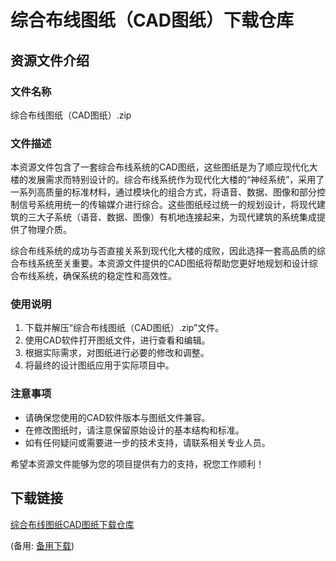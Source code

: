# 综合布线图纸（CAD图纸）下载仓库

## 资源文件介绍

### 文件名称
综合布线图纸（CAD图纸）.zip

### 文件描述
本资源文件包含了一套综合布线系统的CAD图纸，这些图纸是为了顺应现代化大楼的发展需求而特别设计的。综合布线系统作为现代化大楼的“神经系统”，采用了一系列高质量的标准材料，通过模块化的组合方式，将语音、数据、图像和部分控制信号系统用统一的传输媒介进行综合。这些图纸经过统一的规划设计，将现代建筑的三大子系统（语音、数据、图像）有机地连接起来，为现代建筑的系统集成提供了物理介质。

综合布线系统的成功与否直接关系到现代化大楼的成败，因此选择一套高品质的综合布线系统至关重要。本资源文件提供的CAD图纸将帮助您更好地规划和设计综合布线系统，确保系统的稳定性和高效性。

### 使用说明
1. 下载并解压“综合布线图纸（CAD图纸）.zip”文件。
2. 使用CAD软件打开图纸文件，进行查看和编辑。
3. 根据实际需求，对图纸进行必要的修改和调整。
4. 将最终的设计图纸应用于实际项目中。

### 注意事项
- 请确保您使用的CAD软件版本与图纸文件兼容。
- 在修改图纸时，请注意保留原始设计的基本结构和标准。
- 如有任何疑问或需要进一步的技术支持，请联系相关专业人员。

希望本资源文件能够为您的项目提供有力的支持，祝您工作顺利！

## 下载链接
[综合布线图纸CAD图纸下载仓库](https://pan.quark.cn/s/6a8765facfef) 

(备用: [备用下载](https://pan.baidu.com/s/1R8VA4s-TPVOjXW1AV1H5Rg?pwd=2phk))
